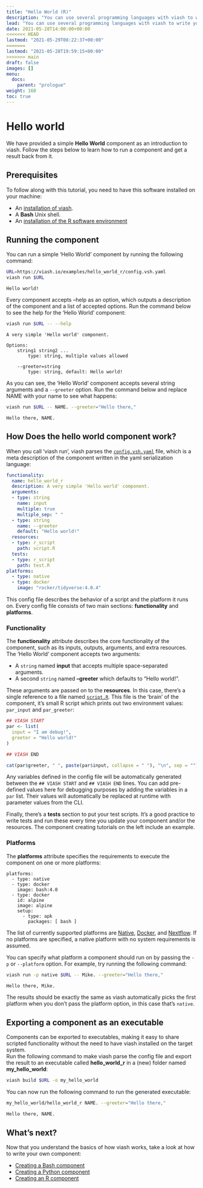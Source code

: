 ```yaml
---
title: "Hello World (R)"
description: "You can use several programming languages with viash to write your own components. To get started with your preferred language, take a look at the language specific Hello World examples and the [Creating components](/docs/creating_components) section. "
lead: "You can use several programming languages with viash to write your own components. To get started with your preferred language, take a look at the language specific Hello World examples and the [Creating components](/docs/creating_components) section. "
date: 2021-05-28T14:00:00+00:00
<<<<<<< HEAD
lastmod: "2021-05-29T08:22:37+00:00"
=======
lastmod: "2021-05-28T19:59:15+00:00"
>>>>>>> main
draft: false
images: []
menu:
  docs:
    parent: "prologue"
weight: 160
toc: true
---
```




# Hello world

We have provided a simple **Hello World** component as an introduction
to viash. Follow the steps below to learn how to run a component and get
a result back from it.

## Prerequisites

To follow along with this tutorial, you need to have this software
installed on your machine:

-   An [installation of viash](/docs/prologue/installation).
-   A **Bash** Unix shell.
-   An [installation of the R software
    environment](https://cran.r-project.org/mirrors.html)

## Running the component

You can run a simple ‘Hello World’ component by running the following
command:

``` bash
URL=https://viash.io/examples/hello_world_r/config.vsh.yaml
viash run $URL
```

    Hello world! 

Every component accepts –help as an option, which outputs a description
of the component and a list of accepted options. Run the command below
to see the help for the ‘Hello World’ component:

``` bash
viash run $URL -- --help
```

    A very simple 'Hello world' component.

    Options:
        string1 string2 ...
            type: string, multiple values allowed

        --greeter=string
            type: string, default: Hello world!

As you can see, the ‘Hello World’ component accepts several string
arguments and a `--greeter` option. Run the command below and replace
NAME with your name to see what happens:

``` bash
viash run $URL -- NAME. --greeter="Hello there,"
```

    Hello there, NAME.

## How Does the hello world component work?

When you call ‘viash run’, viash parses the
[`config.vsh.yaml`](https://viash.io/examples/hello_world_r/config.vsh.yaml)
file, which is a meta description of the component written in the yaml
serialization language:

``` yaml
functionality:
  name: hello_world_r
  description: A very simple 'Hello world' component.
  arguments:
  - type: string
    name: input
    multiple: true
    multiple_sep: " "
  - type: string
    name: --greeter
    default: "Hello world!"
  resources:
  - type: r_script
    path: script.R
  tests:
  - type: r_script
    path: test.R
platforms:
  - type: native
  - type: docker
    image: "rocker/tidyverse:4.0.4"
```

This config file describes the behavior of a script and the platform it
runs on. Every config file consists of two main sections:
**functionality** and **platforms**.

### Functionality

The **functionality** attribute describes the core functionality of the
component, such as its inputs, outputs, arguments, and extra resources.
The ‘Hello World’ component accepts two arguments:

-   A `string` named **input** that accepts multiple space-separated
    arguments.
-   A second `string` named **–greeter** which defaults to “Hello
    world!”.

These arguments are passed on to the **resources**. In this case,
there’s a single reference to a file named
[`script.R`](https://viash.io/examples/hello_world_r/script.R). This
file is the ‘brain’ of the component, it’s small R script which prints
out two environment values: `par_input` and `par_greeter`:

``` r
## VIASH START
par <- list(
  input = "I am debug!",
  greeter = "Hello world!"
)

## VIASH END

cat(par$greeter, " ", paste(par$input, collapse = " "), "\n", sep = "")
```

Any variables defined in the config file will be automatically generated
between the `## VIASH START` and `## VIASH END` lines. You can add
pre-defined values here for debugging purposes by adding the variables
in a `par` list. Their values will automatically be replaced at runtime
with parameter values from the CLI.

Finally, there’s a **tests** section to put your test scripts. It’s a
good practice to write tests and run these every time you update your
component and/or the resources. The component creating tutorials on the
left include an example.

### Platforms

The **platforms** attribute specifies the requirements to execute the
component on one or more platforms:

    platforms:
      - type: native
      - type: docker
        image: bash:4.0
      - type: docker
        id: alpine
        image: alpine
        setup:
          - type: apk
            packages: [ bash ]

The list of currently supported platforms are
[Native](/docs/reference_config/platform-native/),
[Docker](/docs/reference_config/platform-docker/), and
[Nextflow](/docs/reference_config/platform-nextflow/). If no platforms
are specified, a native platform with no system requirements is assumed.

You can specify what platform a component should run on by passing the
`-p` or `--platform` option. For example, try running the following
command:

``` bash
viash run -p native $URL -- Mike. --greeter="Hello there,"
```

    Hello there, Mike.

The results should be exactly the same as viash automatically picks the
first platform when you don’t pass the platform option, in this case
that’s `native`.

## Exporting a component as an executable

Components can be exported to executables, making it easy to share
scripted functionality without the need to have viash installed on the
target system.  
Run the following command to make viash parse the config file and export
the result to an executable called **hello\_world\_r** in a (new) folder
named **my\_hello\_world**:

``` bash
viash build $URL -o my_hello_world
```

You can now run the following command to run the generated executable:

``` bash
my_hello_world/hello_world_r NAME. --greeter="Hello there,"
```

    Hello there, NAME.

## What’s next?

Now that you understand the basics of how viash works, take a look at
how to write your own component:

-   [Creating a Bash component](/docs/creating_components/bash)
-   [Creating a Python component](/docs/creating_components/python)
-   [Creating an R component](/docs/creating_components/r)
